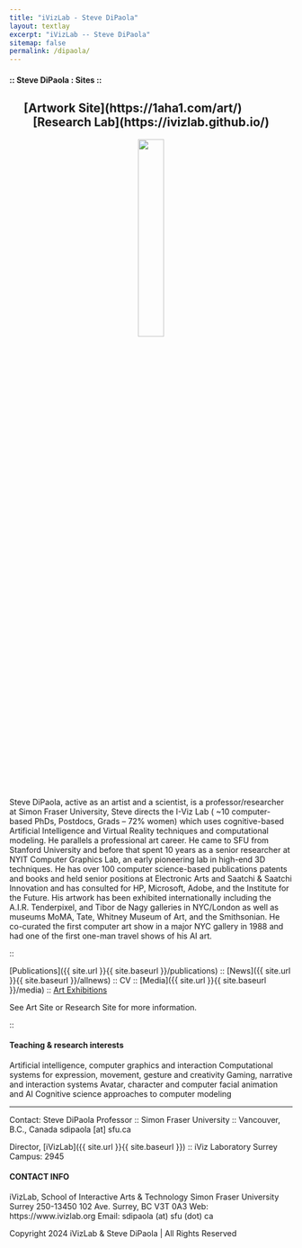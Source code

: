 ```yaml
---
title: "iVizLab - Steve DiPaola"
layout: textlay
excerpt: "iVizLab -- Steve DiPaola"
sitemap: false
permalink: /dipaola/
---
```



<h4>::      Steve DiPaola : Sites     ::</h4>

<h2 style="text-align: center;">
[Artwork Site](https://1aha1.com/art/) &nbsp;&nbsp;&nbsp;&nbsp;&nbsp;&nbsp;&nbsp;&nbsp;&nbsp;&nbsp;&nbsp;&nbsp; [Research Lab](https://ivizlab.github.io/)
</h2>

<center>
<img src="{{ site.url }}{{ site.baseurl }}/images/people/steve2.jpg" class="img-responsive" width="30%" style="float: center" /> 
</center>
Steve DiPaola, active as an artist and a scientist, is a professor/researcher at Simon Fraser University, Steve directs the I-Viz Lab ( ~10 computer-based PhDs, Postdocs, Grads – 72% women) which uses cognitive-based Artificial Intelligence and Virtual Reality techniques and computational modeling. He parallels a professional art career. He came to SFU from Stanford University and before that spent 10 years as a senior researcher at NYIT Computer Graphics Lab, an early pioneering lab in high-end 3D techniques. He has over 100 computer science-based publications patents and books and held senior positions at Electronic Arts and Saatchi & Saatchi Innovation and has consulted for HP, Microsoft, Adobe, and the Institute for the Future. His artwork has been exhibited internationally including the A.I.R. Tenderpixel, and Tibor de Nagy galleries in NYC/London as well as museums MoMA, Tate, Whitney Museum of Art, and the Smithsonian. He co-curated the first computer art show in a major NYC gallery in 1988 and had one of the first one-man travel shows of his AI art.

::

[Publications]({{ site.url }}{{ site.baseurl }}/publications)  ::    [News]({{ site.url }}{{ site.baseurl }}/allnews)     ::    CV   ::     [Media]({{ site.url }}{{ site.baseurl }}/media)  ::    [Art Exhibitions](https://1aha1.com/art/)

See Art Site or Research Site for more information.

::

<h4>Teaching & research interests</h4>

Artificial intelligence, computer graphics and interaction
Computational systems for expression, movement, gesture and creativity
Gaming, narrative and interaction systems
Avatar, character and computer facial animation and AI
Cognitive science approaches to computer modeling
_ _ _

Contact:  Steve DiPaola
Professor ::  Simon Fraser University :: Vancouver, B.C., Canada
sdipaola [at] sfu.ca

Director, [iVizLab]({{ site.url }}{{ site.baseurl }})   ::   iViz Laboratory Surrey Campus: 2945


<h4>CONTACT INFO</h4>
iVizLab, School of Interactive Arts & Technology
Simon Fraser University Surrey
250-13450 102 Ave.
Surrey, BC V3T 0A3
Web: https://www.ivizlab.org
Email: sdipaola (at) sfu (dot) ca

Copyright 2024 iVizLab & Steve DiPaola | All Rights Reserved
